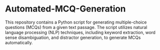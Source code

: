 # Automated-MCQ-Generation
This repository contains a Python script for generating multiple-choice questions (MCQs) from a given text passage. The script utilizes natural language processing (NLP) techniques, including keyword extraction, word sense disambiguation, and distractor generation, to generate MCQs automatically.

